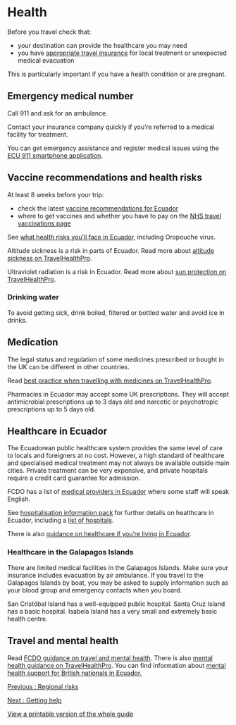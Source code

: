 # Health

Before you travel check that:

* your destination can provide the healthcare you may need
* you have [appropriate travel insurance](https://www.gov.uk/guidance/foreign-travel-insurance) for local treatment or unexpected medical evacuation

This is particularly important if you have a health condition or are pregnant.

## Emergency medical number

Call 911 and ask for an ambulance.

Contact your insurance company quickly if you’re referred to a medical facility for treatment.

You can get emergency assistance and register medical issues using the [ECU 911 smartphone application](https://www.ecu911.gob.ec/app-ecu-911/).

## Vaccine recommendations and health risks

At least 8 weeks before your trip:

* check the latest [vaccine recommendations for Ecuador](https://travelhealthpro.org.uk/country/70/ecuador#Vaccine_Recommendations)
* where to get vaccines and whether you have to pay on the [NHS travel vaccinations page](https://www.nhs.uk/conditions/travel-vaccinations/)

See [what health risks you’ll face in Ecuador](https://travelhealthpro.org.uk/country/70/ecuador), including Oropouche virus.

Altitude sickness is a risk in parts of Ecuador. Read more about [altitude sickness on TravelHealthPro](https://travelhealthpro.org.uk/factsheet/26/altitude-illness).

Ultraviolet radiation is a risk in Ecuador. Read more about [sun protection on TravelHealthPro](https://travelhealthpro.org.uk/factsheet/23/sun-protection).

### Drinking water

To avoid getting sick, drink boiled, filtered or bottled water and avoid ice in drinks.

## Medication

The legal status and regulation of some medicines prescribed or bought in the UK can be different in other countries.

Read [best practice when travelling with medicines on TravelHealthPro](https://travelhealthpro.org.uk/factsheet/43/medicines-abroad).

Pharmacies in Ecuador may accept some UK prescriptions. They will accept antimicrobial prescriptions up to 3 days old and narcotic or psychotropic prescriptions up to 5 days old.

## Healthcare in Ecuador

The Ecuadorean public healthcare system provides the same level of care to locals and foreigners at no cost. However, a high standard of healthcare and specialised medical treatment may not always be available outside main cities. Private treatment can be very expensive, and private hospitals require a credit card guarantee for admission.

FCDO has a list of [medical providers in Ecuador](https://www.gov.uk/government/publications/ecuador-list-of-hospitals--2) where some staff will speak English.

See [hospitalisation information pack](https://www.gov.uk/government/publications/ecuador-hospitalisation-information-pack) for further details on healthcare in Ecuador, including a [list of hospitals](https://www.gov.uk/government/publications/ecuador-list-of-hospitals).

There is also [guidance on healthcare if you’re living in Ecuador](https://www.gov.uk/guidance/living-in-ecuador).

### Healthcare in the Galapagos Islands

There are limited medical facilities in the Galapagos Islands. Make sure your insurance includes evacuation by air ambulance. If you travel to the Galapagos Islands by boat, you may be asked to supply information such as your blood group and emergency contacts when you board.

San Cristóbal Island has a well-equipped public hospital. Santa Cruz Island has a basic hospital. Isabela Island has a very small and extremely basic health centre.

## Travel and mental health

Read [FCDO guidance on travel and mental health](https://www.gov.uk/guidance/foreign-travel-advice-for-people-with-mental-health-issues). There is also [mental health guidance on TravelHealthPro](https://travelhealthpro.org.uk/factsheet/85/travelling-with-mental-health-conditions). You can find information about [mental health support for British nationals in Ecuador.](https://www.gov.uk/government/publications/ecuador-mental-health-support-for-british-nationals/ecuador-mental-health-support-for-british-nationals)

[Previous
:
Regional risks](/foreign-travel-advice/ecuador/regional-risks)

[Next
:
Getting help](/foreign-travel-advice/ecuador/getting-help)

[View a printable version of the whole guide](/foreign-travel-advice/ecuador/print)
